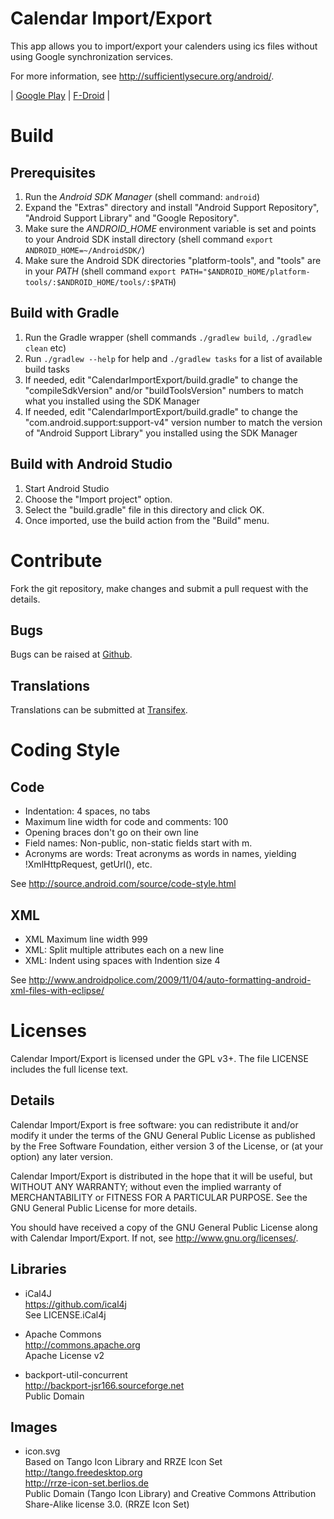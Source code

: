 # Calendar Import/Export

This app allows you to import/export your calenders using ics files without using Google synchronization services.

For more information, see http://sufficientlysecure.org/android/.

| [Google Play](https://play.google.com/store/apps/details?id=org.sufficientlysecure.ical) | [F-Droid](https://f-droid.org/app/org.sufficientlysecure.ical) |

# Build

## Prerequisites

1. Run the _Android SDK Manager_ (shell command: ``android``)
2. Expand the "Extras" directory and install "Android Support Repository",
   "Android Support Library" and "Google Repository".
3. Make sure the *ANDROID_HOME* environment variable is set and points to your Android SDK
   install directory (shell command ``export ANDROID_HOME=~/AndroidSDK/``)
4. Make sure the Android SDK directories "platform-tools", and "tools" are in your
   *PATH* (shell command ``export PATH="$ANDROID_HOME/platform-tools/:$ANDROID_HOME/tools/:$PATH``)

## Build with Gradle

1. Run the Gradle wrapper (shell commands ``./gradlew build``, ``./gradlew clean`` etc)
2. Run ``./gradlew --help`` for help and ``./gradlew tasks`` for a list of available build tasks
3. If needed, edit "CalendarImportExport/build.gradle" to change the "compileSdkVersion"
   and/or "buildToolsVersion" numbers to match what you installed using the SDK Manager
4. If needed, edit "CalendarImportExport/build.gradle" to change the "com.android.support:support-v4"
   version number to match the version of "Android Support Library" you installed
   using the SDK Manager

## Build with Android Studio

1. Start Android Studio
2. Choose the "Import project" option.
3. Select the "build.gradle" file in this directory and click OK.
4. Once imported, use the build action from the "Build" menu.

# Contribute

Fork the git repository, make changes and submit a pull request with the details.

## Bugs

Bugs can be raised at [Github](https://github.com/SufficientlySecure/calendar-import-export/issues).

## Translations

Translations can be submitted at [Transifex](https://www.transifex.com/sufficientlysecure/calendar-import-export/).

# Coding Style

## Code
* Indentation: 4 spaces, no tabs
* Maximum line width for code and comments: 100
* Opening braces don't go on their own line
* Field names: Non-public, non-static fields start with m.
* Acronyms are words: Treat acronyms as words in names, yielding !XmlHttpRequest, getUrl(), etc.

See http://source.android.com/source/code-style.html

## XML
* XML Maximum line width 999
* XML: Split multiple attributes each on a new line
* XML: Indent using spaces with Indention size 4

See http://www.androidpolice.com/2009/11/04/auto-formatting-android-xml-files-with-eclipse/

# Licenses
Calendar Import/Export is licensed under the GPL v3+.
The file LICENSE includes the full license text.

## Details
Calendar Import/Export is free software: you can redistribute it and/or modify
it under the terms of the GNU General Public License as published by
the Free Software Foundation, either version 3 of the License, or
(at your option) any later version.

Calendar Import/Export is distributed in the hope that it will be useful,
but WITHOUT ANY WARRANTY; without even the implied warranty of
MERCHANTABILITY or FITNESS FOR A PARTICULAR PURPOSE.  See the
GNU General Public License for more details.

You should have received a copy of the GNU General Public License
along with Calendar Import/Export.  If not, see <http://www.gnu.org/licenses/>.

## Libraries

* iCal4J  
  https://github.com/ical4j  
  See LICENSE.iCal4j

* Apache Commons  
  http://commons.apache.org  
  Apache License v2

* backport-util-concurrent  
  http://backport-jsr166.sourceforge.net  
  Public Domain

## Images

* icon.svg  
  Based on Tango Icon Library and RRZE Icon Set  
  http://tango.freedesktop.org  
  http://rrze-icon-set.berlios.de  
  Public Domain (Tango Icon Library) and Creative Commons Attribution Share-Alike license 3.0. (RRZE Icon Set)
